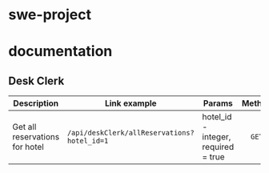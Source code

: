 # swe-project

# documentation

## Desk Clerk
| Description | Link example | Params | Method |
|-------------|--------------|--------|:------:|
| Get all reservations for hotel | `/api/deskClerk/allReservations?hotel_id=1` | hotel_id - integer, required = true | `GET` |
